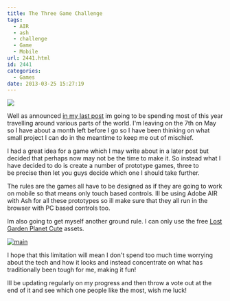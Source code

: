 ```yaml
---
title: The Three Game Challenge
tags:
  - AIR
  - ash
  - challenge
  - Game
  - Mobile
url: 2441.html
id: 2441
categories:
  - Games
date: 2013-03-25 15:27:19
---
```


![](https://mikecann.co.uk/wp-content/uploads/2013/03/c05c1aa4a34153cda98d2ed3964498f6.png)

Well as announced [in my last post](https://mikecann.co.uk/travel/my-2013/) im going to be spending most of this year travelling around various parts of the world. I'm leaving on the 7th on May so I have about a month left before I go so I have been thinking on what small project I can do in the meantime to keep me out of mischief.
<!-- more -->
I had a great idea for a game which I may write about in a later post but decided that perhaps now may not be the time to make it. So instead what I have decided to do is create a number of prototype games, three to be precise then let you guys decide which one I should take further.

The rules are the games all have to be designed as if they are going to work on mobile so that means only touch based controls. Ill be using Adobe AIR with Ash for all these prototypes so ill make sure that they all run in the browser with PC based controls too.

Im also going to get myself another ground rule. I can only use the free [Lost Garden Planet Cute](https://www.lostgarden.com/2007/05/dancs-miraculously-flexible-game.html) assets.

[![main](https://mikecann.co.uk/wp-content/uploads/2013/03/main.png)](https://mikecann.co.uk/personal-project/the-three-game-challenge/attachment/main-9/)

I hope that this limitation will mean I don't spend too much time worrying about the tech and how it looks and instead concentrate on what has traditionally been tough for me, making it fun!

Ill be updating regularly on my progress and then throw a vote out at the end of it and see which one people like the most, wish me luck!

&nbsp;

&nbsp;